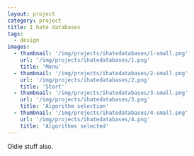 ```yaml
---
layout: project
category: project
title: I hate databases
tags:
  - design
images:
  - thumbnail: '/img/projects/ihatedatabases/1-small.png'
    url: '/img/projects/ihatedatabases/1.png'
    title: 'Menu'
  - thumbnail: '/img/projects/ihatedatabases/2-small.png'
    url: '/img/projects/ihatedatabases/2.png'
    title: 'Start'
  - thumbnail: '/img/projects/ihatedatabases/3-small.png'
    url: '/img/projects/ihatedatabases/3.png'
    title: 'Algorithm selection'
  - thumbnail: '/img/projects/ihatedatabases/4-small.png'
    url: '/img/projects/ihatedatabases/4.png'
    title: 'Algorithms selected'
---
```


Oldie stuff also.

